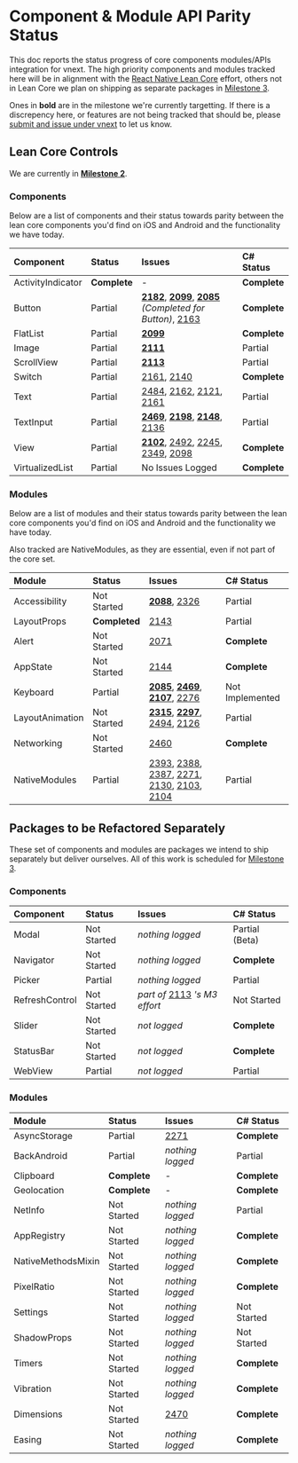 # Component & Module API Parity Status
This doc reports the status progress of core components modules/APIs integration for vnext. The high priority components and modules tracked here will be in alignment with the [React Native Lean Core](https://github.com/facebook/react-native/issues/23313) effort, others not in Lean Core we plan on shipping as separate packages in [Milestone 3](https://github.com/microsoft/react-native-windows/milestone/17).

Ones in **bold** are in the milestone we're currently targetting. If there is a discrepency here, or features are not being tracked that should be, please [submit and issue under vnext](https://github.com/microsoft/react-native-windows/issues/new?labels=vnext&template=vnext.md) to let us know.

## Lean Core Controls

We are currently in [**Milestone 2**](https://github.com/microsoft/react-native-windows/milestone/16).

### Components
Below are a list of components and their status towards parity between the lean core components you'd find on iOS and Android and the functionality we have today.

|Component| Status | Issues | C# Status |
|:-|:-|:-|:-|
|ActivityIndicator|**Complete**|-|**Complete**|
|Button|Partial|**[2182](https://github.com/microsoft/react-native-windows/issues/2182)**, **[2099](https://github.com/microsoft/react-native-windows/issues/2099)**, **[2085](https://github.com/microsoft/react-native-windows/issues/2085)** *(Completed for Button)*, [2163](https://github.com/microsoft/react-native-windows/issues/2163)|**Complete**|
|FlatList|Partial|**[2099](https://github.com/microsoft/react-native-windows/issues/2099)**|**Complete**|
|Image|Partial|**[2111](https://github.com/microsoft/react-native-windows/issues/2111)**|Partial|
|ScrollView|Partial|**[2113](https://github.com/microsoft/react-native-windows/issues/2113)**|Partial|
|Switch|Partial|[2161](https://github.com/microsoft/react-native-windows/issues/2161), [2140](https://github.com/microsoft/react-native-windows/issues/2140)|**Complete**|
|Text|Partial|[2484](https://github.com/microsoft/react-native-windows/issues/2484), [2162](https://github.com/microsoft/react-native-windows/issues/2162), [2121](https://github.com/microsoft/react-native-windows/issues/2121), [2161](https://github.com/microsoft/react-native-windows/issues/2161)|Partial|
|TextInput|Partial|**[2469](https://github.com/microsoft/react-native-windows/issues/2469)**, **[2198](https://github.com/microsoft/react-native-windows/issues/2198)**, **[2148](https://github.com/microsoft/react-native-windows/issues/2148)**, [2136](https://github.com/microsoft/react-native-windows/issues/2136)|Partial|
|View|Partial|**[2102](https://github.com/microsoft/react-native-windows/issues/2102)**, [2492](https://github.com/microsoft/react-native-windows/issues/2492), [2245](https://github.com/microsoft/react-native-windows/issues/2245), [2349](https://github.com/microsoft/react-native-windows/issues/2349), [2098](https://github.com/microsoft/react-native-windows/issues/2098)|**Complete**|
|VirtualizedList|Partial|No Issues Logged|**Complete**|

### Modules
Below are a list of modules and their status towards parity between the lean core components you'd find on iOS and Android and the functionality we have today.

Also tracked are NativeModules, as they are essential, even if not part of the core set.

|Module| Status | Issues | C# Status|
|:-|:-|:-|:-|
|Accessibility|Not Started|**[2088](https://github.com/microsoft/react-native-windows/issues/2088)**, [2326](https://github.com/microsoft/react-native-windows/issues/2326)|Partial|
|LayoutProps|**Completed**|[2143](https://github.com/Microsoft/react-native-windows/issues/2143)|Partial|
|Alert|Not Started|[2071](https://github.com/microsoft/react-native-windows/issues/2071)|**Complete**|
|AppState|Not Started|[2144](https://github.com/microsoft/react-native-windows/issues/2144)|**Complete**|
|Keyboard|Partial|**[2085](https://github.com/microsoft/react-native-windows/issues/2085)**, **[2469](https://github.com/microsoft/react-native-windows/issues/2469)**, **[2107](https://github.com/microsoft/react-native-windows/issues/2107)**, [2276](https://github.com/microsoft/react-native-windows/issues/2276)|Not Implemented|
|LayoutAnimation|Not Started|**[2315](https://github.com/microsoft/react-native-windows/issues/2315)**, **[2297](https://github.com/microsoft/react-native-windows/issues/2297)**, [2494](https://github.com/microsoft/react-native-windows/issues/2494), [2126](https://github.com/microsoft/react-native-windows/issues/2126)|Partial|
|Networking|Not Started|[2460](https://github.com/microsoft/react-native-windows/issues/2460)|**Complete**|
|NativeModules|Partial|[2393](https://github.com/microsoft/react-native-windows/issues/2393), [2388](https://github.com/microsoft/react-native-windows/issues/2388), [2387](https://github.com/microsoft/react-native-windows/issues/2387), [2271](https://github.com/microsoft/react-native-windows/issues/2271), [2130](https://github.com/microsoft/react-native-windows/issues/2130), [2103](https://github.com/microsoft/react-native-windows/issues/2103), [2104](https://github.com/microsoft/react-native-windows/issues/2104)|Partial|

## Packages to be Refactored Separately
These set of components and modules are packages we intend to ship separately but deliver ourselves. All of this work is scheduled for [Milestone 3](https://github.com/microsoft/react-native-windows/milestone/17).

### Components

|Component| Status | Issues | C# Status |
|:-|:-|:-|:-|
|Modal|Not Started|*nothing logged*|Partial (Beta)|
|Navigator|Not Started|*nothing logged*|**Complete**|
|Picker|Partial|*nothing logged*|Partial|
|RefreshControl|Not Started|*part of* [2113](https://github.com/microsoft/react-native-windows/issues/2113) *'s M3 effort*|Not Started|
|Slider|Not Started|*not logged*|**Complete**|
|StatusBar|Not Started|*not logged*|**Complete**|
|WebView|Partial|*not logged*|Partial|

### Modules

|Module| Status | Issues | C# Status|
|:-|:-|:-|:-|
|AsyncStorage|Partial|[2271](https://github.com/microsoft/react-native-windows/issues/2271)|**Complete**|
|BackAndroid|Partial|*nothing logged*|Partial|
|Clipboard|**Complete**|-|**Complete**|
|Geolocation|**Complete**|-|**Complete**|
|NetInfo|Not Started|*nothing logged*|Partial|
|AppRegistry|Not Started|*nothing logged*|**Complete**|
|NativeMethodsMixin|Not Started|*nothing logged*|**Complete**|
|PixelRatio|Not Started|*nothing logged*|**Complete**|
|Settings|Not Started|*nothing logged*|Not Started|
|ShadowProps|Not Started|*nothing logged*|Not Started|
|Timers|Not Started|*nothing logged*|**Complete**|
|Vibration|Not Started|*nothing logged*|**Complete**|
|Dimensions|Not Started|[2470](https://github.com/microsoft/react-native-windows/issues/2470)|**Complete**|
|Easing|Not Started|*nothing logged*|**Complete**|
